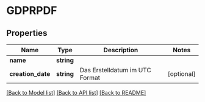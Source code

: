 # GDPRPDF

## Properties
Name | Type | Description | Notes
------------ | ------------- | ------------- | -------------
**name** | **string** |  | 
**creation_date** | **string** | Das Erstelldatum im UTC Format | [optional] 

[[Back to Model list]](../../README.md#documentation-for-models) [[Back to API list]](../../README.md#documentation-for-api-endpoints) [[Back to README]](../../README.md)

